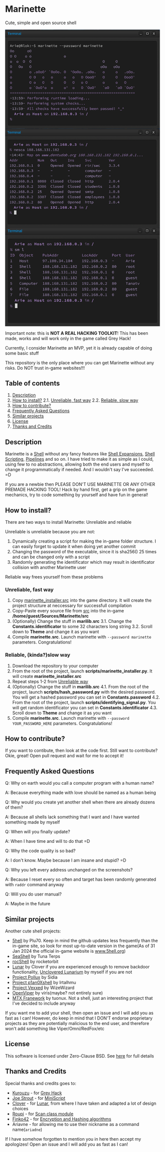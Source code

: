 # Marinette

Cute, simple and open source shell

<img src="etc/marinette_launch.png" align="center" />
<img src="etc/marinette_nesca.png" align="center" />
<img src="etc/marinette_sm.png" align="center" />

Important note: this is **NOT A REAL HACKING TOOLKIT**! This has been made, works and will work only in the game called Grey Hack!

Currently, I consider Marinette an MVP, yet it is already capable of doing some basic stuff

This repository is the only place where you can get Marinette without any risks. Do NOT trust in-game websites!!!


## Table of contents

1.  [Description](#description)
2.  [How to install?](#installation-guide)
2.1.    [Unreliable, fast way](#unreliable-install)
2.2.    [Reliable, slow way](#reliable-install)
3.  [How to contribute?](#contribution)
4.  [Frequently Asked Questions](#faq)
5.  [Similar projects](#similar-projects)
6.  [License](#license)
7.  [Thanks and Credits](#thanks-and-credits)


## Description <a name="description"></a>

Marinette is a [Shell](https://en.wikipedia.org/wiki/Shell_(computing)) without any fancy features like [Shell Expansions](https://www.gnu.org/software/bash/manual/html_node/Shell-Expansions.html), [Shell Scripting](https://en.wikipedia.org/wiki/Shell_script), [Pipelines](https://en.wikipedia.org/wiki/Pipeline_(Unix)) and so on. I have tried to make it as simple as I could, using few to no abstractions, allowing both the end users and myself to change it programmatically if needed. And I wouldn't say I've succeeded. =D

If you are a newbie then PLEASE DON'T USE MARINETTE OR ANY OTHER PREMADE HACKING TOOL! Hack by hand first, get a grip on the game mechanics, try to code something by yourself and have fun in general!


## How to install? <a name="installation-guide"></a>

There are two ways to install Marinette: Unreliable and reliable

Unreliable is unreliable because you are not:
1.  Dynamically creating a script for making the in-game folder structure. I can easily forget to update it when doing yet another commit
2.  Changing the password of the executable, since it is sha256() 25 times and can be changed only with a script
3.  Randomly generating the identificator which may result in identificator collision with another Marinette user

Reliable way frees yourself from these problems

### Unreliable, fast way <a name="unreliable-install"></a>

1.  Copy [marinette_installer.src](scripts/marinette_installer.src) into the game directory. It will create the project structure at neccessary for successfull compilation
2.  Copy-Paste every source file from [src](src) into the in-game **/home/guest/Sources/Marinette/src**
3.  (Optionally) Change the stuff in **marilib.src**
3.1.    Change the **Constants.identificator** to some 32 characters long string
3.2.    Scroll down to **Theme** and change it as you want
4.  Compile **marinette.src**. Launch marinette with `--password marinette` parameters. Congratulations!

### Reliable, (kinda?)slow way <a name="reliable-install"></a>

1.  Download the repository to your computer
2.  From the root of the project, launch **scripts/marinette_installer.py**. It will create **marinette_installer.src**
3.  Repeat steps 1-2 from [Unreliable way](#unreliable-install)
4.  (Optionally) Change the stuff in **marilib.src**
4.1.    From the root of the project, launch **scripts/hash_password.py** with the desired password. You will get a hashed password you can set in **Constants.password**
4.2.    From the root of the project, launch **scripts/identifying_signal.py**. You will get random identificator you can set in **Constants.identificator**
4.3.    Scroll down to **Theme** and change it as you want
5.  Compile **marinette.src**. Launch marinette with `--password YOUR_PASSWORD_HERE` parameters. Congratulations!


## How to contribute? <a name="contribution"></a>

If you want to contibute, then look at the code first. Still want to contribute? Okie, great! Open pull request and wait for me to accept it!


## Frequently Asked Questions <a name="faq"></a>

Q: Why on earth would you call a computer program with a human name?

A: Because everything made with love should be named as a human being

Q: Why would you create yet another shell when there are already dozens of them?

A: Because all shells lack something that I want and I have wanted something made by myself

Q: When will you finally update?

A: When I have time and will to do that =D

Q: Why the code quality is so bad?

A: I don't know. Maybe because I am insane and stupid? =D

Q: Why you left every address unchanged on the screenshots?

A: Because I reset every so often and target has been randomly generated with `raddr` command anyway

Q: Will you do user manual?

A: Maybe in the future


## Similar projects <a name="similar-projects"></a>

Another cute shell projects:

-   [5hell](https://github.com/jhook777/5hell-for-Grey-Hack-the-Game) by Plu70. Keep in mind the github updates less frequently than the in-game site, so look for most up-to-date version in the game(As of 31 Jan 2024 the official in-game website is www.5hell.org)
-   [SeaShell](https://github.com/Tuna-Terps/SeaShell-greyhack-game) by Tuna Terps
-   [rocShell](https://github.com/rocketorbit/rocShell) by rocketorbit
-   [Lunar](https://github.com/cloverrfoxx/greyhack) by Clover if you are experienced enough to remove backdoor functionality, [Unclovered Lunarium](https://github.com/h4cktoria/unclovered-lunarium) by myself if you are not
-   [Project Pollux](https://github.com/SidiaDevelopment/greyhack-console) by Sidia
-   [Project p1an0Xshell](https://github.com/wh0wfg/greyscripts-p1an0) by Irtalhmu
-   [Project Vexxed](https://github.com/WizeWizard42/GreyHack-Vexxed) by WizeWizard
-   [OpenViper](https://github.com/cantemizyurek/viper-3.0) by viris(maybe? not entirely sure)
-   [MTX Franework](https://github.com/tuonux/mtx) by tuonux. Not a shell, just an interesting project that I've decided to include anyway

If you want me to add your shell, then open an issue and I will add you as fast as I can! However, do keep in mind that I DON'T endorse proprietary projects as they are potentially malicious to the end user, and therefore won't add something like Viper/Omni/RedFox/etc


## License <a name="license"></a>

This software is licensed under Zero-Clause BSD. See [here](LICENSE) for full details


## Thanks and Credits <a name="thanks-and-credits"></a>

Special thanks and credits goes to:

-   [Kurouzu](https://steamcommunity.com/profiles/76561198135838638) - for [Grey Hack](https://store.steampowered.com/app/605230/Grey_Hack/)
-   [Joe Strout](https://github.com/JoeStrout) - for [MiniScript](https://github.com/JoeStrout/miniscript)
-   [Clover](https://github.com/cloverrfoxx) - for [Lunar](https://github.com/cloverrfoxx/greyhack), from where I have taken and adapted a lot of design choices
-   [Roupi](https://www.greyrepo.xyz/users/roupi) - for [Scan class module](https://www.greyrepo.xyz/posts/scan-class)
-   [Finko42](https://github.com/Finko42) - for [Encryption and Hashing algorithms](https://github.com/Finko42/GreyHack)
-   Ariavne - for allowing me to use their nickname as a command name(`ariadne`)

If I have somehow forgotten to mention you in here then accept my apologizes! Open an issue and I will add you as fast as I can!
